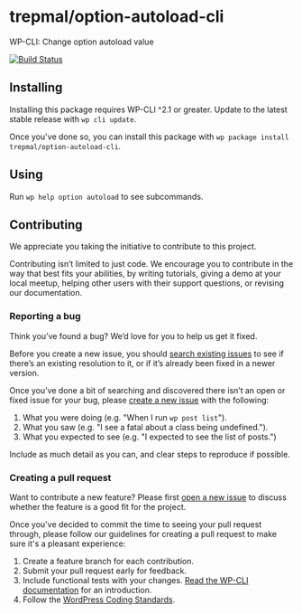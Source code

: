 trepmal/option-autoload-cli
===========================

WP-CLI: Change option autoload value

[![Build Status](https://travis-ci.org/trepmal/option-autoload-cli.svg?branch=master)](https://travis-ci.org/trepmal/option-autoload-cli)


## Installing

Installing this package requires WP-CLI ^2.1 or greater. Update to the latest stable release with `wp cli update`.

Once you've done so, you can install this package with `wp package install trepmal/option-autoload-cli`.


## Using

Run `wp help option autoload` to see subcommands.

## Contributing

We appreciate you taking the initiative to contribute to this project.

Contributing isn’t limited to just code. We encourage you to contribute in the way that best fits your abilities, by writing tutorials, giving a demo at your local meetup, helping other users with their support questions, or revising our documentation.

### Reporting a bug

Think you’ve found a bug? We’d love for you to help us get it fixed.

Before you create a new issue, you should [search existing issues](https://github.com/trepmal/option-autoload-cli/issues?q=label%3Abug%20) to see if there’s an existing resolution to it, or if it’s already been fixed in a newer version.

Once you’ve done a bit of searching and discovered there isn’t an open or fixed issue for your bug, please [create a new issue](https://github.com/trepmal/option-autoload-cli/issues/new) with the following:

1. What you were doing (e.g. "When I run `wp post list`").
2. What you saw (e.g. "I see a fatal about a class being undefined.").
3. What you expected to see (e.g. "I expected to see the list of posts.")

Include as much detail as you can, and clear steps to reproduce if possible.

### Creating a pull request

Want to contribute a new feature? Please first [open a new issue](https://github.com/trepmal/option-autoload-cli/issues/new) to discuss whether the feature is a good fit for the project.

Once you've decided to commit the time to seeing your pull request through, please follow our guidelines for creating a pull request to make sure it's a pleasant experience:

1. Create a feature branch for each contribution.
2. Submit your pull request early for feedback.
3. Include functional tests with your changes. [Read the WP-CLI documentation](https://make.wordpress.org/cli/handbook/contributing/#creating-a-pull-request) for an introduction.
4. Follow the [WordPress Coding Standards](http://make.wordpress.org/core/handbook/coding-standards/).
